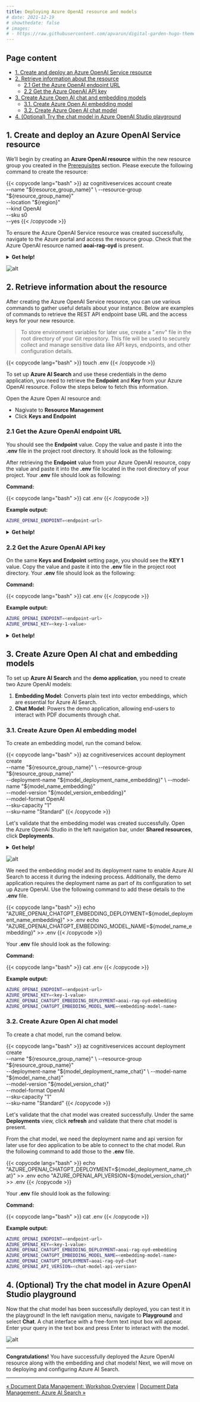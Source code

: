 ```yaml
---
title: Deploying Azure OpenAI resource and models
# date: 2021-12-19
# showthedate: false
# images: 
# - https://raw.githubusercontent.com/apvarun/digital-garden-hugo-theme/main/images/digital-garden-logo.png
---
```


## Page content
- [1. Create and deploy an Azure OpenAI Service resource](#1-create-and-deploy-an-azure-openai-service-resource)
- [2. Retrieve information about the resource](#2-retrieve-information-about-the-resource)
  - [2.1 Get the Azure OpenAI endpoint URL](#21-get-the-azure-openai-endpoint-url)
  - [2.2 Get the Azure OpenAI API key](#22-get-the-azure-openai-api-key)
- [3. Create Azure Open AI chat and embedding models](#3-create-azure-open-ai-chat-and-embedding-models)
  - [3.1. Create Azure Open AI embedding model](#31-create-azure-open-ai-embedding-model)
  - [3.2. Create Azure Open AI chat model](#32-create-azure-open-ai-chat-model)
- [4. (Optional) Try the chat model in Azure OpenAI Studio playground](#4-optional-try-the-chat-model-in-azure-openai-studio-playground)

## 1. Create and deploy an Azure OpenAI Service resource

We’ll begin by creating an **Azure OpenAI resource** within the new resource group you created in the [Prerequisites](/azure-open-ai-rag-oyd-text-images/prerequisites#create-azure-resource-group) section. Please execute the following command to create the resource: 

{{< copycode lang="bash" >}} 
az cognitiveservices account create \
  --name "${resource_group_name}" \
  --resource-group "${resource_group_name}" \
  --location "${region}" \
  --kind OpenAI \
  --sku s0 \
  --yes
{{< /copycode >}}  

To ensure the Azure OpenAI Service resource was created successfully, navigate to the Azure portal and access the resource group. Check that the Azure OpenAI resource named **aoai-rag-oyd** is present.

<details>
  <summary><b>Get help!</b></summary>

Run the following command to retrieve the URL for the resource group you created earlier:

{{< copycode lang="bash" >}}

domain=$(az rest --method get --url https://graph.microsoft.com/v1.0/domains --query 'value[?isDefault].id' -o tsv)
subscription_id=$(az account show | jq -r .id)
url="https://ms.portal.azure.com/#@${domain}/resource/subscriptions/${subscription_id}/resourceGroups/${resource_group_name}/overview"

# URL to the Azure resource group to see the created resources in it.
echo "${url}"
{{< /copycode >}}

</details>

![alt](../../images/document_data_management_2_azure_oai_1.png)


## 2. Retrieve information about the resource

After creating the Azure OpenAI Service resource, you can use various commands to gather useful details about your instance. Below are examples of commands to retrieve the REST API endpoint base URL and the access keys for your new resource.  

> To store environment variables for later use, create a ".env" file in the root directory of your Git repository. This file will be used to securely collect and manage sensitive data like API keys, endpoints, and other configuration details.  

{{< copycode lang="bash" >}}
touch .env
{{< /copycode >}}

To set up **Azure AI Search** and use these credentials in the demo application, you need to retrieve the **Endpoint** and **Key** from your Azure OpenAI resource. Follow the steps below to fetch this information.  

Open the Azure Open AI resource and:
- Nagivate to **Resource Management**
- Click **Keys and Endpoint**

### 2.1 Get the Azure OpenAI endpoint URL

You should see the **Endpoint** value. Copy the value and paste it into the **.env** file in the project root directory. It should look as the following:

After retrieving the **Endpoint** value from your Azure OpenAI resource, copy the value and paste it into the **.env** file located in the root directory of your project. Your **.env** file should look as following:

**Command:**

{{< copycode lang="bash" >}}
cat .env
{{< /copycode >}} 

**Example output:**

<!-- ```bash {class="bash-class" id="bash-codeblock" lineNos=inline tabWidth=2}
AZURE_OPENAI_ENDPOINT=<endpoint-url>
```  -->

```bash {class="bash-class" id="bash-codeblock"}
AZURE_OPENAI_ENDPOINT=<endpoint-url>
``` 

<details>
  <summary><b>Get help!</b></summary>

The endpoint value is in the properties object of the Azure OpenAI Service resource. Run the command below to retreive the endpoint URL.

{{< copycode lang="bash" >}}
AZURE_OPENAI_ENDPOINT=$(az cognitiveservices account show \
  --name "${resource_group_name}" \
  --resource-group  "${resource_group_name}" \
  | jq -r .properties.endpoint)

# write the Azure OpenAI endpoint URL to config file
echo "AZURE_OPENAI_ENDPOINT=${AZURE_OPENAI_ENDPOINT}" >> .env
{{< /copycode >}}

</details>

### 2.2 Get the Azure OpenAI API key

On the same **Keys and Endpoint** setting page, you should see the **KEY 1** value. Copy the value and paste it into the **.env** file in the project root directory. Your **.env** file should look as the following:

**Command:**

{{< copycode lang="bash" >}}
cat .env
{{< /copycode >}} 

**Example output:**

```bash {class="bash-class" id="bash-codeblock"}
AZURE_OPENAI_ENDPOINT=<endpoint-url>
AZURE_OPENAI_KEY=<key-1-value>
``` 

<details>
  <summary><b>Get help!</b></summary>

The **KEY 1** value is assigned to the **key1** property of the Azure OpenAI Service resource. Run the command below to retreive the endpoint URL.

{{< copycode lang="bash" >}}
AZURE_OPENAI_KEY=$(az cognitiveservices account keys list \
	--name "${resource_group_name}" \
    --resource-group "${resource_group_name}" \
    | jq -r .key1)

# write the Azure OpenAI key to config file
echo "AZURE_OPENAI_KEY=${AZURE_OPENAI_KEY}" >> .env
{{< /copycode >}} 

</details>


## 3. Create Azure Open AI chat and embedding models

To set up **Azure AI Search** and the **demo application**, you need to create two Azure OpenAI models:  
  
1. **Embedding Model**: Converts plain text into vector embeddings, which are essential for Azure AI Search.  
2. **Chat Model**: Powers the demo application, allowing end-users to interact with PDF documents through chat.  
  

### 3.1. Create Azure Open AI embedding model

To create an embedding model, run the comand below.

{{< copycode lang="bash" >}}
az cognitiveservices account deployment create \
	--name "${resource_group_name}" \
	--resource-group  "${resource_group_name}" \
	--deployment-name "${model_deployment_name_embedding}" \
	--model-name "${model_name_embedding}" \
	--model-version "${model_version_embedding}" \
	--model-format OpenAI \
	--sku-capacity "1" \
	--sku-name "Standard"
{{< /copycode >}} 

Let's validate that the embedding model was created successfully. Open the Azure OpenAi Studio in the left navigation bar, under **Shared resources**, click **Deployments**.

<details>
  <summary><b>Get help!</b></summary>

{{< copycode lang="bash" >}}
id=$(az cognitiveservices account deployment show \
	--name "${resource_group_name}" \
	--resource-group "${resource_group_name}" \
	--deployment-name ${model_deployment_name_embedding} \
	| jq -r .id)
url="https://oai.azure.com/resource/deployments?wsid=${id}"

# URL to the Azure OpenAI Studio deployments view.
echo "${url}"
{{< /copycode >}} 

</details>


![alt](../../images/document_data_management_2_azure_oai_2.png)

We need the embedding model and its deployment name to enable Azure AI Search to access it during the indexing process. Additionally, the demo application requires the deployment name as part of its configuration to set up Azure OpenAI. Use the following command to add these details to the **.env** file.

{{< copycode lang="bash" >}}
echo "AZURE_OPENAI_CHATGPT_EMBEDDING_DEPLOYMENT=${model_deployment_name_embedding}" >> .env
echo "AZURE_OPENAI_CHATGPT_EMBEDDING_MODEL_NAME=${model_name_embedding}" >> .env
{{< /copycode >}} 

Your **.env** file should look as the following:

**Command:**

{{< copycode lang="bash" >}}
cat .env
{{< /copycode >}} 

**Example output:**

```bash {class="bash-class" id="bash-codeblock"}
AZURE_OPENAI_ENDPOINT=<endpoint-url>
AZURE_OPENAI_KEY=<key-1-value>
AZURE_OPENAI_CHATGPT_EMBEDDING_DEPLOYMENT=aoai-rag-oyd-embedding
AZURE_OPENAI_CHATGPT_EMBEDDING_MODEL_NAME=<embedding-model-name>
``` 


### 3.2. Create Azure Open AI chat model

To create a chat model, run the comand below.

{{< copycode lang="bash" >}}
az cognitiveservices account deployment create \
	--name "${resource_group_name}" \
	--resource-group  "${resource_group_name}" \
	--deployment-name "${model_deployment_name_chat}" \
	--model-name "${model_name_chat}" \
	--model-version "${model_version_chat}" \
	--model-format OpenAI \
	--sku-capacity "1" \
	--sku-name "Standard"
{{< /copycode >}} 


Let's validate that the chat model was created successfully. Under the same **Deployments** view, click **refresh** and validate that there chat model is present.

From the chat model, we need the deployment name and api version for later use for deo application to be able to connect to the chat model. Run the following command to add those to the **.env** file.

{{< copycode lang="bash" >}}
echo "AZURE_OPENAI_CHATGPT_DEPLOYMENT=${model_deployment_name_chat}" >> .env
echo "AZURE_OPENAI_API_VERSION=${model_version_chat}" >> .env
{{< /copycode >}} 

Your **.env** file should look as the following:

**Command:**

{{< copycode lang="bash" >}}
cat .env
{{< /copycode >}} 

**Example output:**

```bash {class="bash-class" id="bash-codeblock"}
AZURE_OPENAI_ENDPOINT=<endpoint-url>
AZURE_OPENAI_KEY=<key-1-value>
AZURE_OPENAI_CHATGPT_EMBEDDING_DEPLOYMENT=aoai-rag-oyd-embedding
AZURE_OPENAI_CHATGPT_EMBEDDING_MODEL_NAME=<embedding-model-name>
AZURE_OPENAI_CHATGPT_DEPLOYMENT=aoai-rag-oyd-chat
AZURE_OPENAI_API_VERSION=<chat-model-api-version>
``` 

## 4. (Optional) Try the chat model in Azure OpenAI Studio playground

Now that the chat model has been successfully deployed, you can test it in the playground! In the left navigation menu, navigate to **Playground** and select **Chat**. A chat interface with a free-form text input box will appear. Enter your query in the text box and press Enter to interact with the model.

![alt](../../images/document_data_management_2_azure_oai_3.png)

---

**Congratulations!** You have successfully deployed the Azure OpenAI resource along with the embedding and chat models! Next, we will move on to deploying and configuring Azure AI Search.

---

[&laquo; Document Data Management: Workshop Overview](/azure-open-ai-rag-oyd-text-images/document_data_management/1_overview/) | [Document Data Management: Azure AI Search &raquo;](/azure-open-ai-rag-oyd-text-images/document_data_management/3_azure_ai_search/)

<div class="meta_for_parser tablespecs" style="visibility:hidden">In today's era of Generative AI, customers can unlock valuable insights from their unstructured or structured data to drive business value. By infusing AI into their existing or new products, customers can create powerful applications, which puts the power of AI into the hands of their users. For these Generative AI applications to work on customers data, implementing efficient RAG (Retrieval augment generation) solution is key to make sure the right context of the data is provided to the LLM based on the user query.</div>

